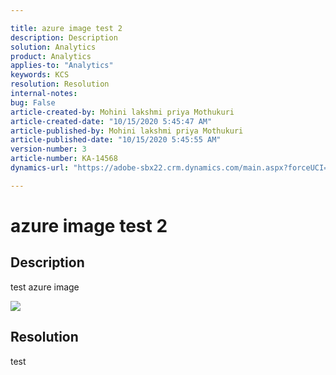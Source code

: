 ```yaml
---

title: azure image test 2  
description: Description  
solution: Analytics  
product: Analytics  
applies-to: "Analytics"  
keywords: KCS  
resolution: Resolution  
internal-notes:   
bug: False  
article-created-by: Mohini lakshmi priya Mothukuri  
article-created-date: "10/15/2020 5:45:47 AM"  
article-published-by: Mohini lakshmi priya Mothukuri  
article-published-date: "10/15/2020 5:45:55 AM"  
version-number: 3  
article-number: KA-14568  
dynamics-url: "https://adobe-sbx22.crm.dynamics.com/main.aspx?forceUCI=1&pagetype=entityrecord&etn=knowledgearticle&id=62f837a8-a90e-eb11-a813-000d3a98f7e7"

---
```


# azure image test 2

## Description

test azure image

![](/api/data/v9.0/msdyn_knowledgearticleimages%2863f837a8-a90e-eb11-a813-000d3a98f7e7%29/msdyn_blobfile/$value)

## Resolution

test
